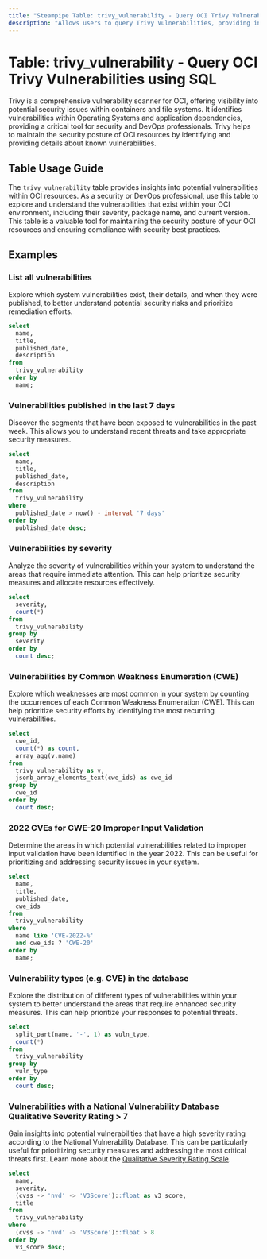 ```yaml
---
title: "Steampipe Table: trivy_vulnerability - Query OCI Trivy Vulnerabilities using SQL"
description: "Allows users to query Trivy Vulnerabilities, providing insights into potential security issues within OCI resources."
---
```


# Table: trivy_vulnerability - Query OCI Trivy Vulnerabilities using SQL

Trivy is a comprehensive vulnerability scanner for OCI, offering visibility into potential security issues within containers and file systems. It identifies vulnerabilities within Operating Systems and application dependencies, providing a critical tool for security and DevOps professionals. Trivy helps to maintain the security posture of OCI resources by identifying and providing details about known vulnerabilities.

## Table Usage Guide

The `trivy_vulnerability` table provides insights into potential vulnerabilities within OCI resources. As a security or DevOps professional, use this table to explore and understand the vulnerabilities that exist within your OCI environment, including their severity, package name, and current version. This table is a valuable tool for maintaining the security posture of your OCI resources and ensuring compliance with security best practices.

## Examples

### List all vulnerabilities
Explore which system vulnerabilities exist, their details, and when they were published, to better understand potential security risks and prioritize remediation efforts.

```sql
select
  name,
  title,
  published_date,
  description
from
  trivy_vulnerability
order by
  name;
```

### Vulnerabilities published in the last 7 days
Discover the segments that have been exposed to vulnerabilities in the past week. This allows you to understand recent threats and take appropriate security measures.

```sql
select
  name,
  title,
  published_date,
  description
from
  trivy_vulnerability
where
  published_date > now() - interval '7 days'
order by
  published_date desc;
```

### Vulnerabilities by severity
Analyze the severity of vulnerabilities within your system to understand the areas that require immediate attention. This can help prioritize security measures and allocate resources effectively.

```sql
select
  severity,
  count(*)
from
  trivy_vulnerability
group by
  severity
order by
  count desc;
```

### Vulnerabilities by Common Weakness Enumeration (CWE)
Explore which weaknesses are most common in your system by counting the occurrences of each Common Weakness Enumeration (CWE). This can help prioritize security efforts by identifying the most recurring vulnerabilities.

```sql
select
  cwe_id,
  count(*) as count,
  array_agg(v.name)
from
  trivy_vulnerability as v,
  jsonb_array_elements_text(cwe_ids) as cwe_id
group by
  cwe_id
order by
  count desc;
```

### 2022 CVEs for CWE-20 Improper Input Validation
Determine the areas in which potential vulnerabilities related to improper input validation have been identified in the year 2022. This can be useful for prioritizing and addressing security issues in your system.

```sql
select
  name,
  title,
  published_date,
  cwe_ids
from
  trivy_vulnerability
where
  name like 'CVE-2022-%'
  and cwe_ids ? 'CWE-20'
order by
  name;
```

### Vulnerability types (e.g. CVE) in the database
Explore the distribution of different types of vulnerabilities within your system to better understand the areas that require enhanced security measures. This can help prioritize your responses to potential threats.

```sql
select
  split_part(name, '-', 1) as vuln_type,
  count(*)
from
  trivy_vulnerability
group by
  vuln_type
order by
  count desc;
```

### Vulnerabilities with a National Vulnerability Database Qualitative Severity Rating > 7
Gain insights into potential vulnerabilities that have a high severity rating according to the National Vulnerability Database. This can be particularly useful for prioritizing security measures and addressing the most critical threats first.
Learn more about the [Qualitative Severity Rating Scale](https://www.first.org/cvss/v3.0/specification-document#Qualitative-Severity-Rating-Scale).


```sql
select
  name,
  severity,
  (cvss -> 'nvd' -> 'V3Score')::float as v3_score,
  title
from
  trivy_vulnerability
where
  (cvss -> 'nvd' -> 'V3Score')::float > 8
order by
  v3_score desc;
```